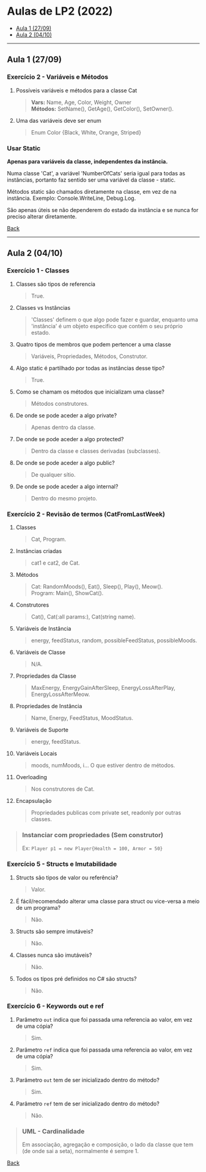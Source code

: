 # Aulas de LP2 (2022)

+ [Aula 1 (27/09)](#aula-1-2709)
+ [Aula 2 (04/10)](#aula-2-0410)

---

## Aula 1 (27/09)

### Exercício 2 - Variáveis e Métodos

1. Possíveis variáveis e métodos para a classe Cat

    > **Vars:** Name, Age, Color, Weight, Owner  
    > **Métodos:** SetName(), GetAge(), GetColor(), SetOwner().

2. Uma das variáveis deve ser enum

    > Enum Color {Black, White, Orange, Striped}

### Usar Static

**Apenas para variáveis da classe, independentes da instância.**

Numa classe 'Cat', a variável 'NumberOfCats' seria igual para todas as instâncias,
portanto faz sentido ser uma variável da classe - static.

Métodos static são chamados diretamente na classe, em vez de na instância.
Exemplo: Console.WriteLine, Debug.Log.

São apenas úteis se não dependerem do estado da instância e se nunca for preciso
alterar diretamente.

[Back](#aulas-de-lp2-2022)

---

## Aula 2 (04/10)

### Exercício 1 - Classes

1. Classes são tipos de referencia

    > True.

2. Classes vs Instâncias

    > 'Classes' definem o que algo pode fazer e guardar, enquanto uma 'instância' é um objeto especifico que contém o seu próprio estado.

3. Quatro tipos de membros que podem pertencer a uma classe

    > Variáveis, Propriedades, Métodos, Construtor.

4. Algo static é partilhado por todas as instâncias desse tipo?

    > True.

5. Como se chamam os métodos que inicializam uma classe?

    > Métodos construtores.

6. De onde se pode aceder a algo private?

    > Apenas dentro da classe.

7. De onde se pode aceder a algo protected?

    > Dentro da classe e classes derivadas (subclasses).

8. De onde se pode aceder a algo public?

    > De qualquer sítio.

9. De onde se pode aceder a algo internal?

    > Dentro do mesmo projeto.

### Exercício 2 - Revisão de termos (CatFromLastWeek)

1. Classes

    > Cat, Program.

2. Instâncias criadas

    > cat1 e cat2, de Cat.

3. Métodos

    > Cat: RandomMoods(), Eat(), Sleep(), Play(), Meow().  
    > Program: Main(), ShowCat().

4. Construtores

    > Cat(), Cat(:all params:), Cat(string name).

5. Variáveis de Instância

    > energy, feedStatus, random, possibleFeedStatus, possibleMoods.

6. Variáveis de Classe

    > N/A.

7. Propriedades da Classe

    > MaxEnergy, EnergyGainAfterSleep, EnergyLossAfterPlay, EnergyLossAfterMeow.

8. Propriedades de Instância

    > Name, Energy, FeedStatus, MoodStatus.

9. Variáveis de Suporte

    > energy, feedStatus.

10. Variáveis Locais

    > moods, numMoods, i... O que estiver dentro de métodos.

11. Overloading

    > Nos construtores de Cat.

12. Encapsulação

    > Propriedades publicas com private set, readonly por outras classes.

> ### Instanciar com propriedades (Sem construtor)
>
> Ex: `Player p1 = new Player{Health = 100, Armor = 50}`

### Exercício 5 - Structs e Imutabilidade

1. Structs são tipos de valor ou referência?

    > Valor.

2. É fácil/recomendado alterar uma classe para struct ou vice-versa a meio de um programa?

    > Não.

3. Structs são sempre imutáveis?

    > Não.
4. Classes nunca são imutáveis?

    > Não.

5. Todos os tipos pré definidos no C# são structs?

    > Não.

### Exercício 6 - Keywords out e ref

1. Parâmetro `out` indica que foi passada uma referencia ao valor, em vez de uma cópia?

    > Sim.

2. Parâmetro `ref` indica que foi passada uma referencia ao valor, em vez de uma cópia?

    > Sim.

3. Parâmetro `out` tem de ser inicializado dentro do método?

    > Sim.

4. Parâmetro `ref` tem de ser inicializado dentro do método?

    > Não.

> ### UML - Cardinalidade
>
> Em associação, agregação e composição, o lado da classe que tem (de onde sai a seta), normalmente é sempre 1.

[Back](#aulas-de-lp2-2022)
